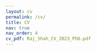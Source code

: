 ```yaml
---
layout: cv
permalink: /cv/
title: CV
nav: true
nav_order: 4
cv_pdf: Raj_Shah_CV_2023_PhD.pdf
---
```

